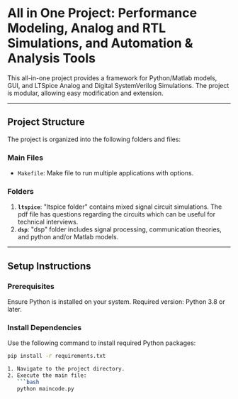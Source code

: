 # All in One Project: Performance Modeling, Analog and RTL Simulations, and Automation & Analysis Tools

This all-in-one project provides a framework for Python/Matlab models, GUI, and LTSpice Analog and Digital SystemVerilog Simulations. The project is modular, allowing easy modification and extension.

---

## Project Structure
The project is organized into the following folders and files:

### Main Files
- `Makefile`: Make file to run multiple applications with options.

### Folders
1. **`ltspice`**:
   "ltspice folder" contains mixed signal circuit simulations. The pdf file has questions regarding the circuits which can be useful for technical interviews.
2. **`dsp`**:
   "dsp" folder includes signal processing, communication theories, and python and/or Matlab models.
---

## Setup Instructions

### Prerequisites
Ensure Python is installed on your system. Required version: Python 3.8 or later.

### Install Dependencies
Use the following command to install required Python packages:
```bash
pip install -r requirements.txt

1. Navigate to the project directory.
2. Execute the main file:
   ```bash
   python maincode.py
